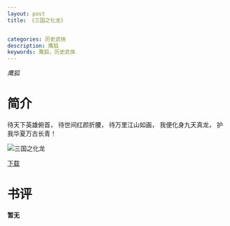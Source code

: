 ```yaml
---
layout: post
title: 《三国之化龙》


categories: 历史武侠
description: 鹰狐
keywords: 鹰狐，历史武侠
---
```


*鹰狐*

# 简介

待天下英雄俯首，
待世间红颜折腰，
待万里江山如画，
我便化身九天真龙，
护我华夏万古长青！

![三国之化龙](https://img.imiaobige.com/121678/225391.jpg)

[下载](https://link.jscdn.cn/1drv/aHR0cHM6Ly8xZHJ2Lm1zL3QvcyFBaGU2R2dNWmVFb2poVkVxSmhsWUlFMi1LN2tGP2U9OXhwTEhj.txt)
# 书评
**暂无**
